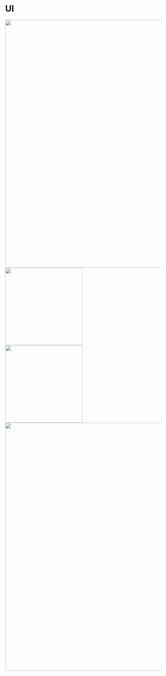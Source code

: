 # UI

<img src="https://github.com/user-attachments/assets/2bf60036-8c42-408f-a4d0-d9d32c74a98e" heigth="900" width="800"/>
<br/>
<img src="https://github.com/user-attachments/assets/ce41ac23-28a6-40e6-bcf8-5419c9cf2723" heigth="200" width="250"/>
<br/>
<img src="https://github.com/user-attachments/assets/db46b4b4-c93e-4b25-939e-03f9dbd4923b" heigth="200" width="250" style="display: inline;"/>
<br/>
<img src="=https://github.com/user-attachments/assets/addb49d8-f1d7-4b06-b212-34b5f1febd3a" heigth="900" width="800"/>
